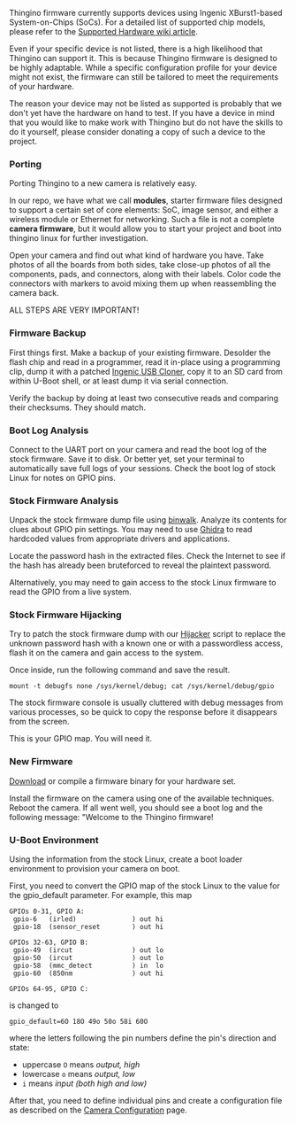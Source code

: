 Thingino firmware currently supports devices using Ingenic XBurst1-based System-on-Chips (SoCs). For a detailed list of supported chip models, please refer to the [Supported Hardware wiki article](https://github.com/themactep/thingino-firmware/wiki/Tech-Info-%E2%80%90-Supported-Hardware).

Even if your specific device is not listed, there is a high likelihood that Thingino can support it. This is because Thingino firmware is designed to be highly adaptable. While a specific configuration profile for your device might not exist, the firmware can still be tailored to meet the requirements of your hardware. 

The reason your device may not be listed as supported is probably that we don't yet have the hardware on hand to test. If you have a device in mind that you would like to make work with Thingino but do not have the skills to do it yourself, please consider donating a copy of such a device to the project.

### Porting

Porting Thingino to a new camera is relatively easy.

In our repo, we have what we call **modules**, starter firmware files designed to support a certain set of core elements: SoC, image sensor, and either a wireless module or Ethernet for networking. Such a file is not a complete **camera firmware**, but it would allow you to start your project and boot into thingino linux for further investigation.

Open your camera and find out what kind of hardware you have. Take photos of all the boards from both sides, take close-up photos of all the components, pads, and connectors, along with their labels. Color code the connectors with markers to avoid mixing them up when reassembling the camera back.

ALL STEPS ARE VERY IMPORTANT!

### Firmware Backup

First things first. Make a backup of your existing firmware. Desolder the flash chip and read in a programmer, read it in-place using a programming clip, dump it with a patched [Ingenic USB Cloner](https://thingino.com/cloner/), copy it to an SD card from within U-Boot shell, or at least dump it via serial connection.

Verify the backup by doing at least two consecutive reads and comparing their checksums. They should match.

### Boot Log Analysis

Connect to the UART port on your camera and read the boot log of the stock firmware. Save it to disk. Or better yet, set your terminal to automatically save full logs of your sessions. Check the boot log of stock Linux for notes on GPIO pins. 

### Stock Firmware Analysis

Unpack the stock firmware dump file using [binwalk](https://themactep.com/notes/how-to-install-binwalk-with-jffs-ubi-and-cramfs-support). Analyze its contents for clues about GPIO pin settings. You may need to use [Ghidra](https://github.com/NationalSecurityAgency/ghidra/) to read hardcoded values from appropriate drivers and applications.

Locate the password hash in the extracted files. Check the Internet to see if the hash has already been bruteforced to reveal the plaintext password.

Alternatively, you may need to gain access to the stock Linux firmware to read the GPIO from a live system.

### Stock Firmware Hijacking

Try to patch the stock firmware dump with our [Hijacker](https://gist.github.com/themactep/237d98ce45b9fe71d794b20edaa15baa/edit) script to replace the unknown password hash with a known one or with a passwordless access, flash it on the camera and gain access to the system.

Once inside, run the following command and save the result.
```
mount -t debugfs none /sys/kernel/debug; cat /sys/kernel/debug/gpio
```

The stock firmware console is usually cluttered with debug messages from various processes, so be quick to copy the response before it disappears from the screen.

This is your GPIO map. You will need it.

### New Firmware

[Download](https://github.com/themactep/thingino-firmware/releases/) or compile a firmware binary for your hardware set.

Install the firmware on the camera using one of the available techniques. Reboot the camera. If all went well, you should see a boot log and the following message: "Welcome to the Thingino firmware!

### U-Boot Environment

Using the information from the stock Linux, create a boot loader environment to provision your camera on boot.

First, you need to convert the GPIO map of the stock Linux to the value for the gpio_default parameter. For example, this map

```
GPIOs 0-31, GPIO A:
 gpio-6   (irled)              ) out hi
 gpio-18  (sensor_reset        ) out hi

GPIOs 32-63, GPIO B:
 gpio-49  (ircut               ) out lo
 gpio-50  (ircut               ) out lo
 gpio-58  (mmc_detect          ) in  lo
 gpio-60  (850nm               ) out hi

GPIOs 64-95, GPIO C:
```

is changed to

```
gpio_default=6O 18O 49o 50o 58i 60O
```

where the letters following the pin numbers define the pin's direction and state:

- uppercase `O` means _output, high_
- lowercase `o` means _output, low_
- `i` means _input (both high and low)_

After that, you need to define individual pins and create a configuration file as described on the [Camera Configuration](Camera-configuration) page.